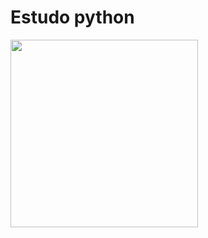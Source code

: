 # Estudo python
<img src="https://insidehpc.com/wp-content/uploads/2016/01/Python-logo-notext.svg_.png" widht= "300" height="300">